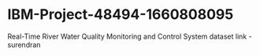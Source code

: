 # IBM-Project-48494-1660808095
Real-Time River Water Quality Monitoring and Control System
dataset link - surendran
